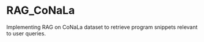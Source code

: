 # RAG_CoNaLa
Implementing RAG on CoNaLa dataset to retrieve program snippets relevant to user queries. 
